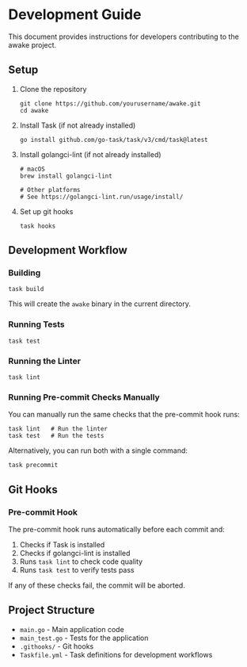 # Development Guide

This document provides instructions for developers contributing to the awake project.

## Setup

1. Clone the repository
   ```
   git clone https://github.com/yourusername/awake.git
   cd awake
   ```

2. Install Task (if not already installed)
   ```
   go install github.com/go-task/task/v3/cmd/task@latest
   ```

3. Install golangci-lint (if not already installed)
   ```
   # macOS
   brew install golangci-lint

   # Other platforms
   # See https://golangci-lint.run/usage/install/
   ```

4. Set up git hooks
   ```
   task hooks
   ```

## Development Workflow

### Building

```
task build
```

This will create the `awake` binary in the current directory.

### Running Tests

```
task test
```

### Running the Linter

```
task lint
```

### Running Pre-commit Checks Manually

You can manually run the same checks that the pre-commit hook runs:

```
task lint   # Run the linter
task test   # Run the tests
```

Alternatively, you can run both with a single command:

```
task precommit
```

## Git Hooks

### Pre-commit Hook

The pre-commit hook runs automatically before each commit and:

1. Checks if Task is installed
2. Checks if golangci-lint is installed
3. Runs `task lint` to check code quality
4. Runs `task test` to verify tests pass

If any of these checks fail, the commit will be aborted.

## Project Structure

- `main.go` - Main application code
- `main_test.go` - Tests for the application
- `.githooks/` - Git hooks
- `Taskfile.yml` - Task definitions for development workflows

